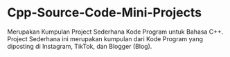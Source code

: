 # Cpp-Source-Code-Mini-Projects
Merupakan Kumpulan Project Sederhana Kode Program untuk Bahasa C++. Project Sederhana ini merupakan kumpulan dari Kode Program yang diposting di Instagram, TikTok, dan Blogger (Blog).
